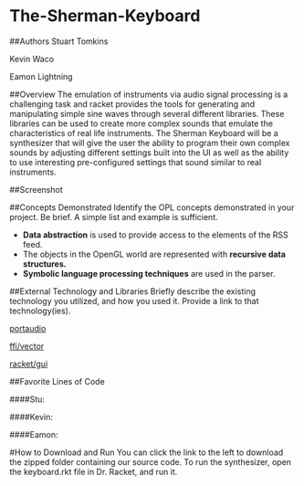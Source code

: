 # The-Sherman-Keyboard

##Authors
Stuart Tomkins

Kevin Waco

Eamon Lightning


##Overview
The emulation of instruments via audio signal processing is a challenging task and racket provides the tools for
generating and manipulating simple sine waves through several different libraries. These libraries can be used to
create more complex sounds that emulate the characteristics of real life instruments. The Sherman Keyboard will be a
synthesizer that will give the user the ability to program their own complex sounds by adjusting different settings
built into the UI as well as the ability to use interesting pre-configured settings that sound similar to real
instruments.

##Screenshot


##Concepts Demonstrated
Identify the OPL concepts demonstrated in your project. Be brief. A simple list and example is sufficient. 
* **Data abstraction** is used to provide access to the elements of the RSS feed.
* The objects in the OpenGL world are represented with **recursive data structures.**
* **Symbolic language processing techniques** are used in the parser.

##External Technology and Libraries
Briefly describe the existing technology you utilized, and how you used it. Provide a link to that technology(ies).

[portaudio](http://pkg-build.racket-lang.org/doc/portaudio/index.html)

[ffi/vector](http://docs.racket-lang.org/foreign/homogeneous-vectors.html)

[racket/gui](http://docs.racket-lang.org/gui/index.html?q=racket%20gui)


##Favorite Lines of Code

####Stu:

####Kevin:

####Eamon:


#How to Download and Run
You can click the link to the left to download the zipped folder containing our source code. To run the synthesizer, 
open the keyboard.rkt file in Dr. Racket, and run it.
